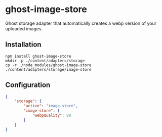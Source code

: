 # ghost-image-store
Ghost storage adapter that automatically creates a webp version of your uploaded images.

## Installation
```shell
npm install ghost-image-store
mkdir -p ./content/adapters/storage
cp -r ./node_modules/ghost-image-store ./content/adapters/storage/image-store
```

## Configuration
```json
{
    "storage": {
        "active": "image-store",
        "image-store": {
            "webpQuality": 80
        }
    }
}
```
